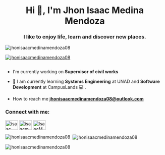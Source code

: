 <h1 align="center">Hi 👋, I'm Jhon Isaac Medina Mendoza</h1>
<h3 align="center">I like to enjoy life, learn and discover new places.</h3>

<p align="left"> <img src="https://komarev.com/ghpvc/?username=jhonisaacmedinamendoza08&label=Profile%20views&color=0e75b6&style=flat" alt="jhonisaacmedinamendoza08" /> </p>

<p align="left"> <a href="https://github.com/ryo-ma/github-profile-trophy"><img src="https://github-profile-trophy.vercel.app/?username=jhonisaacmedinamendoza08" alt="jhonisaacmedinamendoza08" /></a> </p>

<p align="left"> <a href="https://twitter.com/" target="blank"><img src="https://img.shields.io/twitter/follow/?logo=twitter&style=for-the-badge" alt="" /></a> </p>

- I'm currently working on **Supervisor of civil works**

- 🌱 I am currently learning **Systems Engineering** at UNAD and **Software Development** at CampusLands 💻 .

- How to reach me **jhonisaacmedinamendoza08@outlook.com**

<h3 align="left">Connect with me:</h3>
<p align="left">
<a href="https://fb.com/isaac medina" target="blank"><img align="center" src="https://raw.githubusercontent.com/rahuldkjain/github-profile-readme-generator/master/src/images/icons/Social/facebook.svg" alt="isaac medina" height="30" width="40" /></a>
<a href="https://instagram.com/isaacmedinam" target="blank"><img align="center" src="https://raw.githubusercontent.com/rahuldkjain/github-profile-readme-generator/master/src/images/icons/Social/instagram.svg" alt="isaacmedinam" height="30" width="40" /></a>
<a href="https://discord.gg/IsaacMedinaM" target="blank"><img align="center" src="https://raw.githubusercontent.com/rahuldkjain/github-profile-readme-generator/master/src/images/icons/Social/discord.svg" alt="IsaacMedinaM" height="30" width="40" /></a>
</p>

<p><img align="left" src="https://github-readme-stats.vercel.app/api/top-langs?username=jhonisaacmedinamendoza08&show_icons=true&locale=en&layout=compact" alt="jhonisaacmedinamendoza08" /></p>

<p>&nbsp;<img align="center" src="https://github-readme-stats.vercel.app/api?username=jhonisaacmedinamendoza08&show_icons=true&locale=en" alt="jhonisaacmedinamendoza08" /></p>

<p><img align="center" src="https://github-readme-streak-stats.herokuapp.com/?user=jhonisaacmedinamendoza08&" alt="jhonisaacmedinamendoza08" /></p>
